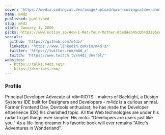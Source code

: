 ```yaml
---
cover: 'https://media.codingcat.dev/image/upload/main-codingcatdev-photo/podcast-guest/m4d_z'
name: m4dz
published: published
slug: m4dz
start: January 1, 2000
picks: https://www.notion.so/How-I-Met-Your-Mother-05ed4eb45cbb4d3386cec104ee4903c1, https://www.notion.so/The-new-Open-Props-project-131e3f5f904a403aa2a39c33256268a0
socials:
  github: 'https://github.com/m4dz/'
  linkedin: 'https://www.linkedin.com/in/m4d-z/'
  twitter: 'https://twitter.com/m4d_z'
  twitch: 'https://www.twitch.tv/m4dz_devrel/'
websites:
  - https://talks.m4dz.net/
  - https://divriots.com/
---
```


### Profile

Principal Developer Advocate at ‹div›RIOTS - makers of Backlight, a Design Systems IDE built for Designers and Developers - m4dz is a curious animal. Former Frontend Dev, Devtools enthusiast, he has made the Developer eXperience (DX) his cherished topic. All the Web technologies are under his radar to get things ever simpler. His moto: "Developers are users just like you." As a life-long dreamer his favorite book will ever remains "Alice's Adventures in Wonderland".
